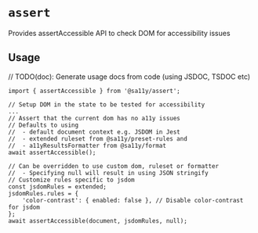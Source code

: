 # `assert`

Provides assertAccessible API to check DOM for accessibility issues

## Usage

// TODO(doc): Generate usage docs from code (using JSDOC, TSDOC etc)

```
import { assertAccessible } from '@sa11y/assert';

// Setup DOM in the state to be tested for accessibility
...
// Assert that the current dom has no a11y issues
// Defaults to using
//  - default document context e.g. JSDOM in Jest
//  - extended ruleset from @sa11y/preset-rules and
//  - a11yResultsFormatter from @sa11y/format
await assertAccessible();

// Can be overridden to use custom dom, ruleset or formatter
//  - Specifying null will result in using JSON stringify
// Customize rules specific to jsdom
const jsdomRules = extended;
jsdomRules.rules = {
    'color-contrast': { enabled: false }, // Disable color-contrast for jsdom
};
await assertAccessible(document, jsdomRules, null);
```
